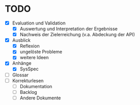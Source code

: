 # TODO

- [x] Evaluation und Validation
    - [x] Auswertung und Interpretation der Ergebnisse
    - [x] Nachweis der Zielerreichung (v.a. Abdeckung der API)
- [x] Ausblick
    - [x] Reflexion
    - [x] ungelöste Probleme
    - [x] weitere Ideen
- [x] Anhänge
    - [x] SysSpec
- [ ] Glossar
- [ ] Korrekturlesen
    - [ ] Dokumentation
    - [ ] Backlog
    - [ ] Andere Dokumente
